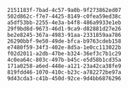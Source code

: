 
                2151183f-7bad-4c57-9a0b-9f273862ed07
                502d862c-f7e7-4425-8149-c0fea59ed38c
                a5df53bb-2255-4e3a-b4f8-486a9933e1eb
                29f9bd8d-9673-46d1-9ca9-d82881d27e26
                be2e8245-367a-4983-91aa-2331859aa786
                26290bbf-9e50-49de-bfca-b9763cdeb158
                e7480f59-34f3-402e-8d5a-1e0cc113022b
                f02d2011-a2db-47be-b324-36ef3c7b1c29
                4c0ea64c-803c-497b-b45c-e5d58b1cd35a
                171a0258-a6ed-448e-a121-23a42ca38fe9
                819fdd46-1070-410c-b23c-a782272be97a
                9d43cda3-c41b-450d-92ce-9d4bb6876296
                